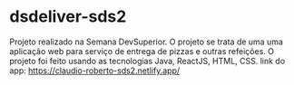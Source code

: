 # dsdeliver-sds2

Projeto realizado na Semana DevSuperior.
O projeto se trata de uma uma aplicação web para serviço de entrega de pizzas e outras refeições. O projeto foi feito usando as tecnologias Java, ReactJS, HTML, CSS.
link do app: https://claudio-roberto-sds2.netlify.app/

